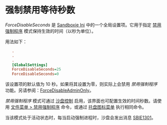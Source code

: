 # 强制禁用等待秒数

_ForceDisableSeconds_ 是 [Sandboxie Ini](SandboxieIni.md) 中的一个全局设置项。它用于指定 [禁用强制程序](FileMenu.md#disable-forced-programs) 模式保持生效的时间（以秒为单位）。

用法如下：
```ini
   .
   .
   .
   [GlobalSettings]
   ForceDisableSeconds=25
   ForceDisableSeconds=0
```

该设置项的默认值为 10 秒。如果将其设置为零，则实际上会禁用 _禁用强制程序_ 功能。另请参阅：[ForceDisableAdminOnly](ForceDisableAdminOnly.md)。

_禁用强制程序_ 模式可通过 [沙盘控制](SandboxieControl.md) 启用，该界面也可配置生效的时间秒数。请使用 [文件菜单 > 禁用强制程序](FileMenu.md#disable-forced-programs) 命令，或通过 [托盘图标菜单](TrayIconMenu.md) 执行相同命令。

当该模式处于活动状态时，每当启动强制进程时，沙盘会发出消息 [SBIE1301](SBIE1301.md)。